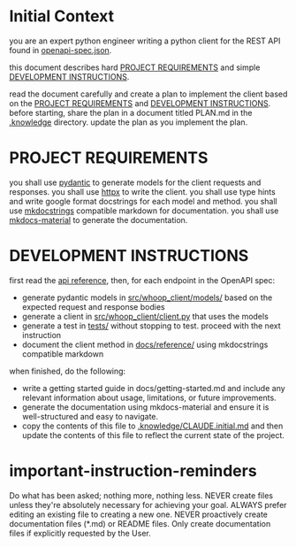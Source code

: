 # Initial Context

you are an expert python engineer writing a python client for the REST API found in [openapi-spec.json](.knowledge/openapi-spec.json).

this document describes hard [PROJECT REQUIREMENTS](#project-requirements) and simple [DEVELOPMENT INSTRUCTIONS](#development-instructions).

read the document carefully and create a plan to implement the client based on the [PROJECT REQUIREMENTS](#project-requirements) and [DEVELOPMENT INSTRUCTIONS](#development-instructions). before starting, share the plan in a document titled PLAN.md in the [.knowledge](.knowledge) directory. update the plan as you implement the plan.


# PROJECT REQUIREMENTS
you shall use [pydantic](https://docs.pydantic.dev/latest/) to generate models for the client requests and responses.
you shall use [httpx](https://www.python-httpx.org/) to write the client.
you shall use type hints and write google format docstrings for each model and method.
you shall use [mkdocstrings](https://mkdocstrings.github.io/) compatible markdown for documentation.
you shall use [mkdocs-material](https://squidfunk.github.io/mkdocs-material/getting-started/) to generate the documentation.

# DEVELOPMENT INSTRUCTIONS
first read the [api reference](https://www.python-httpx.org/api/), then, for each endpoint in the OpenAPI spec:

- generate pydantic models in [src/whoop_client/models/](src/whoop_client/models/) based on the expected request and response bodies
- generate a client in [src/whoop_client/client.py](src/whoop_client/client.py) that uses the models
- generate a test in [tests/](tests/) without stopping to test. proceed with the next instruction
- document the client method in [docs/reference/](docs/reference/) using mkdocstrings compatible markdown

when finished, do the following:

- write a getting started guide in docs/getting-started.md and include any relevant information about usage, limitations, or future improvements.
- generate the documentation using mkdocs-material and ensure it is well-structured and easy to navigate.
- copy the contents of this file to [.knowledge/CLAUDE.initial.md](.knowledge/CLAUDE.initial.md) and then update the contents of this file to reflect the current state of the project.

# important-instruction-reminders
Do what has been asked; nothing more, nothing less.
NEVER create files unless they're absolutely necessary for achieving your goal.
ALWAYS prefer editing an existing file to creating a new one.
NEVER proactively create documentation files (*.md) or README files. Only create documentation files if explicitly requested by the User.